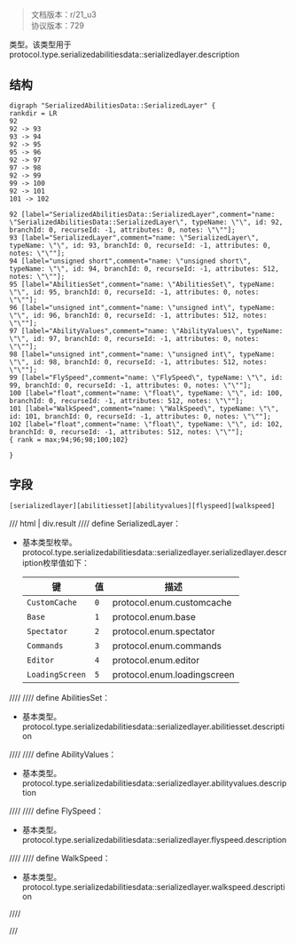 # <!-- md:samp SerializedAbilitiesData::SerializedLayer -->

> 文档版本：r/21_u3<br/>协议版本：729

<!-- md:samp SerializedAbilitiesData::SerializedLayer -->类型。该类型用于protocol.type.serializedabilitiesdata::serializedlayer.description

## 结构

```viz
digraph "SerializedAbilitiesData::SerializedLayer" {
rankdir = LR
92
92 -> 93
93 -> 94
92 -> 95
95 -> 96
92 -> 97
97 -> 98
92 -> 99
99 -> 100
92 -> 101
101 -> 102

92 [label="SerializedAbilitiesData::SerializedLayer",comment="name: \"SerializedAbilitiesData::SerializedLayer\", typeName: \"\", id: 92, branchId: 0, recurseId: -1, attributes: 0, notes: \"\""];
93 [label="SerializedLayer",comment="name: \"SerializedLayer\", typeName: \"\", id: 93, branchId: 0, recurseId: -1, attributes: 0, notes: \"\""];
94 [label="unsigned short",comment="name: \"unsigned short\", typeName: \"\", id: 94, branchId: 0, recurseId: -1, attributes: 512, notes: \"\""];
95 [label="AbilitiesSet",comment="name: \"AbilitiesSet\", typeName: \"\", id: 95, branchId: 0, recurseId: -1, attributes: 0, notes: \"\""];
96 [label="unsigned int",comment="name: \"unsigned int\", typeName: \"\", id: 96, branchId: 0, recurseId: -1, attributes: 512, notes: \"\""];
97 [label="AbilityValues",comment="name: \"AbilityValues\", typeName: \"\", id: 97, branchId: 0, recurseId: -1, attributes: 0, notes: \"\""];
98 [label="unsigned int",comment="name: \"unsigned int\", typeName: \"\", id: 98, branchId: 0, recurseId: -1, attributes: 512, notes: \"\""];
99 [label="FlySpeed",comment="name: \"FlySpeed\", typeName: \"\", id: 99, branchId: 0, recurseId: -1, attributes: 0, notes: \"\""];
100 [label="float",comment="name: \"float\", typeName: \"\", id: 100, branchId: 0, recurseId: -1, attributes: 512, notes: \"\""];
101 [label="WalkSpeed",comment="name: \"WalkSpeed\", typeName: \"\", id: 101, branchId: 0, recurseId: -1, attributes: 0, notes: \"\""];
102 [label="float",comment="name: \"float\", typeName: \"\", id: 102, branchId: 0, recurseId: -1, attributes: 512, notes: \"\""];
{ rank = max;94;96;98;100;102}

}

```

## 字段

```title='SerializedAbilitiesData::SerializedLayer'
[serializedlayer][abilitiesset][abilityvalues][flyspeed][walkspeed]
```

/// html | div.result
//// define
SerializedLayer：<!-- md:samp unsigned short -->

- 基本类型枚举。protocol.type.serializedabilitiesdata::serializedlayer.serializedlayer.description枚举值如下：

  |键|值|描述|
  |---|---|---|
  |`CustomCache`|`0`|protocol.enum.customcache|
  |`Base`|`1`|protocol.enum.base|
  |`Spectator`|`2`|protocol.enum.spectator|
  |`Commands`|`3`|protocol.enum.commands|
  |`Editor`|`4`|protocol.enum.editor|
  |`LoadingScreen`|`5`|protocol.enum.loadingscreen|



////
//// define
AbilitiesSet：<!-- md:samp unsigned int -->

- 基本类型。protocol.type.serializedabilitiesdata::serializedlayer.abilitiesset.description


////
//// define
AbilityValues：<!-- md:samp unsigned int -->

- 基本类型。protocol.type.serializedabilitiesdata::serializedlayer.abilityvalues.description


////
//// define
FlySpeed：<!-- md:samp float -->

- 基本类型。protocol.type.serializedabilitiesdata::serializedlayer.flyspeed.description


////
//// define
WalkSpeed：<!-- md:samp float -->

- 基本类型。protocol.type.serializedabilitiesdata::serializedlayer.walkspeed.description


////

///

